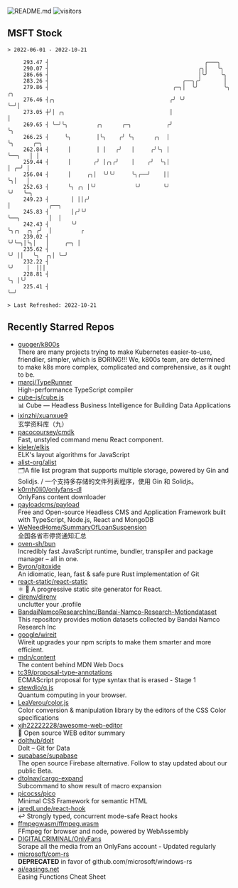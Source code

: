 ![README.md](https://github.com/Gerhut/Gerhut/workflows/README.md/badge.svg)
![visitors](https://visitors.vercel.app/Gerhut/Gerhut?token=8cf69d1f6813d272ef062726b6070c9be4ff72038cfe5a7ded7384a8da65d866)

## MSFT Stock

```
> 2022-06-01 - 2022-10-21

     293.47 ┤                                                 ╭───╮                                              
     290.07 ┤                                               ╭╮│   ╰╮                                             
     286.66 ┤                                               │╰╯    ╰╮                                            
     283.26 ┤                                          ╭──╮╭╯       │                                            
     279.86 ┤                                       ╭─╮│  ╰╯        ╰╮ ╭╮                                        
     276.46 ┤╭╮                                    ╭╯ ╰╯             ╰─╯│                                        
     273.05 ┼╯│ ╭╮                                 │                    │                                        
     269.65 ┤ ╰─╯╰╮         ╭╮      ╭─╮           ╭╯                    ╰╮                                       
     266.25 ┤     ╰╮        │╰╮    ╭╯ ╰╮      ╭╮  │                      ╰╮      ╭─╮                             
     262.84 ┤      │        │ │   ╭╯   │     ╭╯╰╮ │                       ╰──╮   │ │                             
     259.44 ┤      │       ╭╯ │╭╮╭╯    │    ╭╯  ╰╮│                          │ ╭─╯ │                             
     256.04 ┤      │     ╭╮│  ╰╯╰╯     ╰╮╭──╯    ││                          ╰╮│   │                             
     252.63 ┤      ╰╮ ╭╮ │╰╯            ╰╯       ╰╯                           ╰╯   ╰─╮                           
     249.23 ┤       │ ││╭╯                                                           │            ╭──╮           
     245.83 ┤       │╭╯╰╯                                                            ╰──╮         │  │           
     242.43 ┤       ╰╯                                                                  ╰╮╭╮  ╭╮ ╭╯  │         ╭ 
     239.02 ┤                                                                            ╰╯╰─╮│╰╮│   │     ╭─╮ │ 
     235.62 ┤                                                                                ╰╯ ││   ╰╮  ╭╮│ ╰─╯ 
     232.22 ┤                                                                                   ╰╯    │  │││     
     228.81 ┤                                                                                         ╰╮ │╰╯     
     225.41 ┤                                                                                          ╰─╯       

> Last Refreshed: 2022-10-21
```

## Recently Starred Repos

- [guoger/k800s](https://github.com/guoger/k800s)  
  There are many projects trying to make Kubernetes easier-to-use, friendlier, simpler, which is BORING!!! We, k800s team, are determined to make k8s more complex, complicated and comprehensive, as it ought to be.
- [marcj/TypeRunner](https://github.com/marcj/TypeRunner)  
  High-performance TypeScript compiler
- [cube-js/cube.js](https://github.com/cube-js/cube.js)  
  📊  Cube — Headless Business Intelligence for Building Data Applications
- [ixinzhi/xuanxue9](https://github.com/ixinzhi/xuanxue9)  
  玄学资料库（九）
- [pacocoursey/cmdk](https://github.com/pacocoursey/cmdk)  
  Fast, unstyled command menu React component.
- [kieler/elkjs](https://github.com/kieler/elkjs)  
  ELK's layout algorithms for JavaScript
- [alist-org/alist](https://github.com/alist-org/alist)  
  🗂️A file list program that supports multiple storage, powered by Gin and Solidjs. / 一个支持多存储的文件列表程序，使用 Gin 和 Solidjs。
- [k0rnh0li0/onlyfans-dl](https://github.com/k0rnh0li0/onlyfans-dl)  
  OnlyFans content downloader
- [payloadcms/payload](https://github.com/payloadcms/payload)  
  Free and Open-source Headless CMS and Application Framework built with TypeScript, Node.js, React and MongoDB
- [WeNeedHome/SummaryOfLoanSuspension](https://github.com/WeNeedHome/SummaryOfLoanSuspension)  
  全国各省市停贷通知汇总
- [oven-sh/bun](https://github.com/oven-sh/bun)  
  Incredibly fast JavaScript runtime, bundler, transpiler and package manager – all in one.
- [Byron/gitoxide](https://github.com/Byron/gitoxide)  
  An idiomatic, lean, fast & safe pure Rust implementation of Git
- [react-static/react-static](https://github.com/react-static/react-static)  
  ⚛️ 🚀 A progressive static site generator for React.
- [direnv/direnv](https://github.com/direnv/direnv)  
  unclutter your .profile
- [BandaiNamcoResearchInc/Bandai-Namco-Research-Motiondataset](https://github.com/BandaiNamcoResearchInc/Bandai-Namco-Research-Motiondataset)  
  This repository provides motion datasets collected by Bandai Namco Research Inc
- [google/wireit](https://github.com/google/wireit)  
  Wireit upgrades your npm scripts to make them smarter and more efficient.
- [mdn/content](https://github.com/mdn/content)  
  The content behind MDN Web Docs
- [tc39/proposal-type-annotations](https://github.com/tc39/proposal-type-annotations)  
  ECMAScript proposal for type syntax that is erased - Stage 1
- [stewdio/q.js](https://github.com/stewdio/q.js)  
  Quantum computing in your browser.
- [LeaVerou/color.js](https://github.com/LeaVerou/color.js)  
  Color conversion & manipulation library by the editors of the CSS Color specifications
- [xjh22222228/awesome-web-editor](https://github.com/xjh22222228/awesome-web-editor)  
  🔨  Open source WEB editor summary
- [dolthub/dolt](https://github.com/dolthub/dolt)  
  Dolt – Git for Data
- [supabase/supabase](https://github.com/supabase/supabase)  
  The open source Firebase alternative. Follow to stay updated about our public Beta.
- [dtolnay/cargo-expand](https://github.com/dtolnay/cargo-expand)  
  Subcommand to show result of macro expansion
- [picocss/pico](https://github.com/picocss/pico)  
  Minimal CSS Framework for semantic HTML
- [jaredLunde/react-hook](https://github.com/jaredLunde/react-hook)  
  ↩ Strongly typed, concurrent mode-safe React hooks
- [ffmpegwasm/ffmpeg.wasm](https://github.com/ffmpegwasm/ffmpeg.wasm)  
  FFmpeg for browser and node, powered by WebAssembly
- [DIGITALCRIMINAL/OnlyFans](https://github.com/DIGITALCRIMINAL/OnlyFans)  
  Scrape all the media from an OnlyFans account - Updated regularly
- [microsoft/com-rs](https://github.com/microsoft/com-rs)  
  **DEPRECATED** in favor of github.com/microsoft/windows-rs
- [ai/easings.net](https://github.com/ai/easings.net)  
  Easing Functions Cheat Sheet

